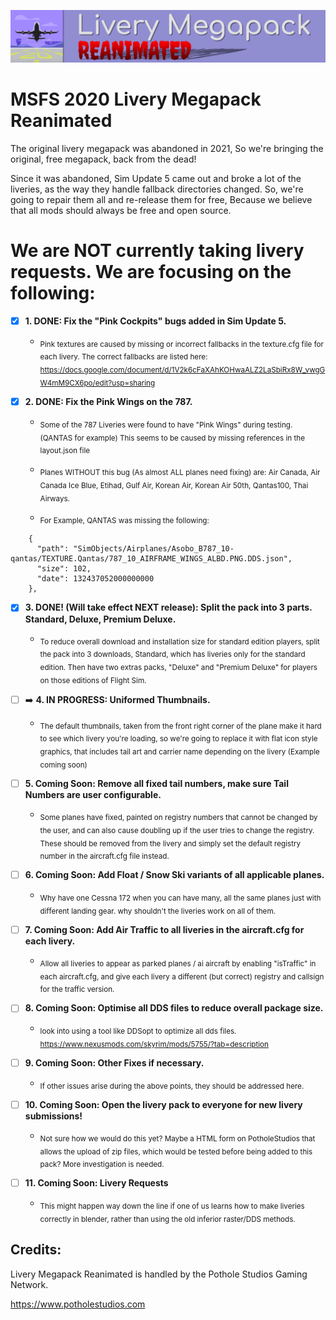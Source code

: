 ![Livery Megapack Reanimated Header Image.](https://raw.githubusercontent.com/DazzaJay/MSFS-Livery-Megapack-Reanimated/main/_Development%20Files/Pack%20Logos/LMPR_Head2.png)

# MSFS 2020 Livery Megapack Reanimated
The original livery megapack was abandoned in 2021, So we're bringing the original, free megapack, back from the dead!

Since it was abandoned, Sim Update 5 came out and broke a lot of the liveries, as the way they handle fallback directories changed. 
So, we're going to repair them all and re-release them for free, Because we believe that all mods should always be free and open source.

# We are NOT currently taking livery requests. We are focusing on the following:
- [x] **1. DONE: Fix the "Pink Cockpits" bugs added in Sim Update 5.**

     - <sub>Pink textures are caused by missing or incorrect fallbacks in the texture.cfg file for each livery.
The correct fallbacks are listed here: https://docs.google.com/document/d/1V2k6cFaXAhKOHwaALZ2LaSbiRx8W_vwgGW4mM9CX6po/edit?usp=sharing</sub>

- [x] **2. DONE: Fix the Pink Wings on the 787.**

     - <sub>Some of the 787 Liveries were found to have "Pink Wings" during testing. (QANTAS for example) This seems to be caused by missing references in the layout.json file</sub>

     - <sub>Planes WITHOUT this bug (As almost ALL planes need fixing) are: Air Canada, Air Canada Ice Blue, Etihad, Gulf Air, Korean Air, Korean Air 50th, Qantas100, Thai Airways.</sub>

     - <sub>For Example, QANTAS was missing the following:</sub>
```
    {
      "path": "SimObjects/Airplanes/Asobo_B787_10-qantas/TEXTURE.Qantas/787_10_AIRFRAME_WINGS_ALBD.PNG.DDS.json",
      "size": 102,
      "date": 132437052000000000
    },
```

- [x] **3. DONE! (Will take effect NEXT release): Split the pack into 3 parts. Standard, Deluxe, Premium Deluxe.**

     - <sub>To reduce overall download and installation size for standard edition players, split the pack into 3 downloads, Standard, which has liveries only for the standard edition. Then have two extras packs, "Deluxe" and "Premium Deluxe" for players on those editions of Flight Sim.

- [ ] :arrow_right: **4. IN PROGRESS: Uniformed Thumbnails.**

     - <sub>The default thumbnails, taken from the front right corner of the plane make it hard to see which livery you're loading, so we're going to replace it with flat icon style graphics, that includes tail art and carrier name depending on the livery (Example coming soon)</sub>

- [ ] **5. Coming Soon: Remove all fixed tail numbers, make sure Tail Numbers are user configurable.**

     - <sub>Some planes have fixed, painted on registry numbers that cannot be changed by the user, and can also cause doubling up if the user tries to change the registry. These should be removed from the livery and simply set the default registry number in the aircraft.cfg file instead.</sub>

- [ ] **6. Coming Soon: Add Float / Snow Ski variants of all applicable planes.**

     - <sub>Why have one Cessna 172 when you can have many, all the same planes just with different landing gear. why shouldn't the liveries work on all of them.</sub>

- [ ] **7. Coming Soon: Add Air Traffic to all liveries in the aircraft.cfg for each livery.**

     - <sub>Allow all liveries to appear as parked planes / ai aircraft by enabling "isTraffic" in each aircraft.cfg, and give each livery a different (but correct) registry and callsign for the traffic version.</sub>

- [ ] **8. Coming Soon: Optimise all DDS files to reduce overall package size.**

     - <sub>look into using a tool like DDSopt to optimize all dds files. https://www.nexusmods.com/skyrim/mods/5755/?tab=description</sub>

- [ ] **9. Coming Soon: Other Fixes if necessary.**

     - <sub>If other issues arise during the above points, they should be addressed here.</sub>

- [ ] **10. Coming Soon: Open the livery pack to everyone for new livery submissions!**

     - <sub>Not sure how we would do this yet? Maybe a HTML form on PotholeStudios that allows the upload of zip files, which would be tested before being added to this pack? More investigation is needed.</sub>

- [ ] **11. Coming Soon: Livery Requests**

     - <sub>This might happen way down the line if one of us learns how to make liveries correctly in blender, rather than using the old inferior raster/DDS methods.</sub>

## Credits:
Livery Megapack Reanimated is handled by the Pothole Studios Gaming Network.

https://www.potholestudios.com
